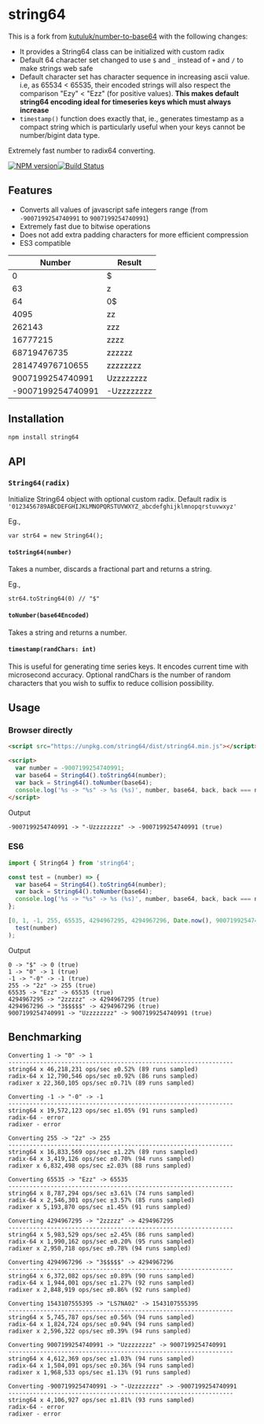
# string64
This is a fork from [kutuluk/number-to-base64](https://github.com/kutuluk/number-to-base64) with the following changes:
- It provides a String64 class can be initialized with custom radix
- Default 64 character set changed to use `$` and `_` instead of `+` and `/` to make strings web safe
- Default character set has character sequence in increasing ascii value. i.e, as 65534 < 65535, their encoded strings will also respect the comparison "Ezy" < "Ezz" (for positive values). **This makes default string64 encoding ideal for timeseries keys which must always increase**
- `timestamp()` function does exactly that, ie., generates timestamp as a compact string which is particularly useful when your keys cannot be number/bigint data type.

Extremely fast number to radix64 converting.

[![NPM version](https://img.shields.io/npm/v/string64.svg?style=flat-square)](https://www.npmjs.com/package/string64)[![Build Status](https://img.shields.io/travis/kwalski/number-to-base64/master.svg?style=flat-square)](https://travis-ci.org/kwalski/number-to-base64)

## Features

- Converts all values of javascript safe integers range (from `-9007199254740991` to `9007199254740991`)
- Extremely fast due to bitwise operations
- Does not add extra padding characters for more efficient compression
- ES3 compatible

Number           | Result
-----------------|------------
0                | $
63               | z
64               | 0$
4095             | zz
262143           | zzz
16777215         | zzzz
68719476735      | zzzzzz
281474976710655  | zzzzzzzz
9007199254740991 | Uzzzzzzzz
-9007199254740991| -Uzzzzzzzz

## Installation

```sh
npm install string64
```

## API

###  `String64(radix)`
Initialize String64 object with optional custom radix.
Default radix is `'0123456789ABCDEFGHIJKLMNOPQRSTUVWXYZ_abcdefghijklmnopqrstuvwxyz'`

Eg.,
```
var str64 = new String64();
```

#### `toString64(number)`
Takes a number, discards a fractional part and returns a string.

Eg.,
```
str64.toString64(0) // "$"
```

#### `toNumber(base64Encoded)`
Takes a string and returns a number.

#### `timestamp(randChars: int)`
This is useful for generating time series keys. It encodes current time with microsecond accuracy. Optional randChars is the number of random characters that you wish to suffix to reduce collision possibility. 


## Usage

### Browser directly
```html
<script src="https://unpkg.com/string64/dist/string64.min.js"></script>

<script>
  var number = -9007199254740991;
  var base64 = String64().toString64(number);
  var back = String64().toNumber(base64);
  console.log('%s -> "%s" -> %s (%s)', number, base64, back, back === number);
</script>
```

Output
```
-9007199254740991 -> "-Uzzzzzzzz" -> -9007199254740991 (true)
```

### ES6
```javascript
import { String64 } from 'string64';

const test = (number) => {
  var base64 = String64().toString64(number);
  var back = String64().toNumber(base64);
  console.log('%s -> "%s" -> %s (%s)', number, base64, back, back === number);
};

[0, 1, -1, 255, 65535, 4294967295, 4294967296, Date.now(), 9007199254740991].forEach(number =>
  test(number)
);
```

Output
```
0 -> "$" -> 0 (true)
1 -> "0" -> 1 (true)
-1 -> "-0" -> -1 (true)
255 -> "2z" -> 255 (true)
65535 -> "Ezz" -> 65535 (true)
4294967295 -> "2zzzzz" -> 4294967295 (true)
4294967296 -> "3$$$$$" -> 4294967296 (true)
9007199254740991 -> "Uzzzzzzzz" -> 9007199254740991 (true)
```

## Benchmarking

```
Converting 1 -> "0" -> 1
----------------------------------------------------------------
string64 x 46,218,231 ops/sec ±0.52% (89 runs sampled)
radix-64 x 12,790,546 ops/sec ±0.92% (86 runs sampled)
radixer x 22,360,105 ops/sec ±0.71% (89 runs sampled)

Converting -1 -> "-0" -> -1
----------------------------------------------------------------
string64 x 19,572,123 ops/sec ±1.05% (91 runs sampled)
radix-64 - error
radixer - error

Converting 255 -> "2z" -> 255
----------------------------------------------------------------
string64 x 16,833,569 ops/sec ±1.22% (89 runs sampled)
radix-64 x 3,419,126 ops/sec ±0.70% (94 runs sampled)
radixer x 6,832,498 ops/sec ±2.03% (88 runs sampled)

Converting 65535 -> "Ezz" -> 65535
----------------------------------------------------------------
string64 x 8,787,294 ops/sec ±3.61% (74 runs sampled)
radix-64 x 2,546,301 ops/sec ±3.57% (85 runs sampled)
radixer x 5,193,870 ops/sec ±1.45% (91 runs sampled)

Converting 4294967295 -> "2zzzzz" -> 4294967295
----------------------------------------------------------------
string64 x 5,983,529 ops/sec ±2.45% (86 runs sampled)
radix-64 x 1,990,162 ops/sec ±0.20% (95 runs sampled)
radixer x 2,950,718 ops/sec ±0.78% (94 runs sampled)

Converting 4294967296 -> "3$$$$$" -> 4294967296
----------------------------------------------------------------
string64 x 6,372,082 ops/sec ±0.89% (90 runs sampled)
radix-64 x 1,944,001 ops/sec ±1.27% (92 runs sampled)
radixer x 2,848,919 ops/sec ±0.86% (92 runs sampled)

Converting 1543107555395 -> "LS7NA02" -> 1543107555395
----------------------------------------------------------------
string64 x 5,745,787 ops/sec ±0.56% (94 runs sampled)
radix-64 x 1,824,724 ops/sec ±0.94% (94 runs sampled)
radixer x 2,596,322 ops/sec ±0.39% (94 runs sampled)

Converting 9007199254740991 -> "Uzzzzzzzz" -> 9007199254740991
----------------------------------------------------------------
string64 x 4,612,369 ops/sec ±1.03% (94 runs sampled)
radix-64 x 1,504,091 ops/sec ±0.36% (94 runs sampled)
radixer x 1,968,533 ops/sec ±1.13% (91 runs sampled)

Converting -9007199254740991 -> "-Uzzzzzzzz" -> -9007199254740991
----------------------------------------------------------------
string64 x 4,106,927 ops/sec ±1.81% (93 runs sampled)
radix-64 - error
radixer - error
```
